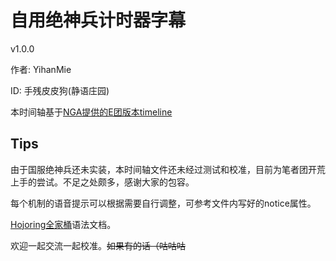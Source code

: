 # 自用绝神兵计时器字幕
v1.0.0


作者: YihanMie


ID: 手残皮皮狗(静语庄园)


本时间轴基于[NGA提供的E团版本timeline](http://rsync3.ngacn.cc/read.php?tid=14301987)



## Tips

由于国服绝神兵还未实装，本时间轴文件还未经过测试和校准，目前为笔者团开荒上手的尝试。不足之处颇多，感谢大家的包容。


每个机制的语音提示可以根据需要自行调整，可参考文件内写好的notice属性。


[Hojoring全家桶](https://github.com/canisminor1990/ffxiv-timeline/blob/master/doc.md)语法文档。


欢迎一起交流一起校准。~~如果有的话（咕咕咕~~
